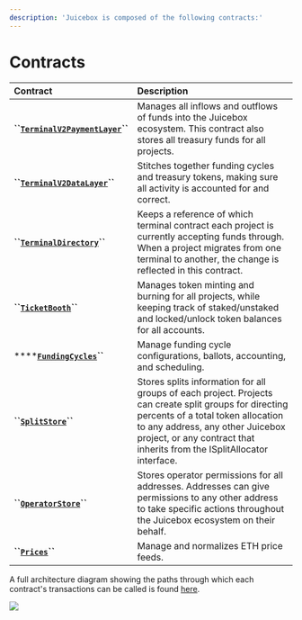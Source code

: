 ```yaml
---
description: 'Juicebox is composed of the following contracts:'
---
```


# Contracts



| Contract | Description |
| :--- | :--- |
| **\`\`**[**`TerminalV2PaymentLayer`**](terminalv2paymentlayer/)**\`\`** | Manages all inflows and outflows of funds into the Juicebox ecosystem. This contract also stores all treasury funds for all projects. |
| **\`\`**[**`TerminalV2DataLayer`**](terminalv2datalayer/)**\`\`** | Stitches together funding cycles and treasury tokens, making sure all activity is accounted for and correct. |
| **\`\`**[**`TerminalDirectory`**](terminaldirectory/)**\`\`** | Keeps a reference of which terminal contract each project is currently accepting funds through. When a project migrates from one terminal to another, the change is reflected in this contract.  |
| **\`\`**[**`TicketBooth`**](ticketbooth/)**\`\`** | Manages token minting and burning for all projects, while keeping track of staked/unstaked and locked/unlock token balances for all accounts. |
| \*\*\*\*[**`FundingCycles`**](fundingcycles/)**\`\`** | Manage funding cycle configurations, ballots, accounting, and scheduling. |
| **\`\`**[**`SplitStore`**](splitstore/)**\`\`** | Stores splits information for all groups of each project. Projects can create split groups for directing percents of a total token allocation to any address, any other Juicebox project, or any contract that inherits from the ISplitAllocator interface. |
| **\`\`**[**`OperatorStore`**](operatorstore/)**\`\`** | Stores operator permissions for all addresses. Addresses can give permissions to any other address to take specific actions throughout the Juicebox ecosystem on their behalf. |
| **\`\`**[**`Prices`**](prices/)**\`\`** | Manage and normalizes ETH price feeds. |

A full architecture diagram showing the paths through which each contract's transactions can be called is found [here](https://www.figma.com/file/YIf64bRfSXjCDSPb49uAwv/Juicebox-Technical-Docs-Copy?node-id=262%3A8).

![](../../.gitbook/assets/architecture%20%282%29.png)

